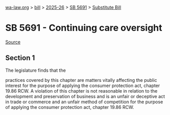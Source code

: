 [wa-law.org](/) > [bill](/bill/) > [2025-26](/bill/2025-26/) > [SB 5691](/bill/2025-26/sb/5691/) > [Substitute Bill](/bill/2025-26/sb/5691/S/)

# SB 5691 - Continuing care oversight

[Source](http://lawfilesext.leg.wa.gov/biennium/2025-26/Pdf/Bills/Senate%20Bills/5691-S.pdf)

## Section 1
The legislature finds that the

practices covered by this chapter are matters vitally affecting the public interest for the purpose of applying the consumer protection act, chapter 19.86 RCW. A violation of this chapter is not reasonable in relation to the development and preservation of business and is an unfair or deceptive act in trade or commerce and an unfair method of competition for the purpose of applying the consumer protection act, chapter 19.86 RCW.
